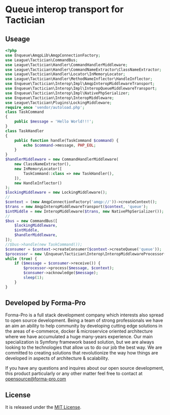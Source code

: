 # Queue interop transport for Tactician  

## Useage

```php
<?php
use Enqueue\AmqpLib\AmqpConnectionFactory;
use League\Tactician\CommandBus;
use League\Tactician\Handler\CommandHandlerMiddleware;
use League\Tactician\Handler\CommandNameExtractor\ClassNameExtractor;
use League\Tactician\Handler\Locator\InMemoryLocator;
use League\Tactician\Handler\MethodNameInflector\HandleInflector;
use Enqueue\Tactician\Interop\Impl\AmqpInteropMiddlewareTransport;
use Enqueue\Tactician\Interop\Impl\InteropQueueMiddlewareTransport;
use Enqueue\Tactician\Interop\Impl\NativePhpSerializer;
use Enqueue\Tactician\Interop\InteropMiddleware;
use League\Tactician\Plugins\LockingMiddleware;
require_once 'vendor/autoload.php';
class TaskCommand
{
    public $message = 'Hello World!!!';
}
class TaskHandler
{
    public function handle(TaskCommand $command) {
        echo $command->message, PHP_EOL;
    }
}
$handlerMiddleware = new CommandHandlerMiddleware(
    new ClassNameExtractor(),
    new InMemoryLocator([
        TaskCommand::class => new TaskHandler(),
    ]),
    new HandleInflector()
);
$lockingMiddleware = new LockingMiddleware();
//
$context = (new AmqpConnectionFactory('amqp://'))->createContext();
$trans = new AmqpInteropMiddlewareTransport($context, 'queue');
$intMiddle = new InteropMiddleware($trans, new NativePhpSerializer());
//
$bus = new CommandBus([
    $lockingMiddleware,
    $intMiddle,
    $handlerMiddleware,
]);
//$bus->handle(new TaskCommand());
$consumer = $context->createConsumer($context->createQueue('queue'));
$processor = new \Enqueue\Tactician\Interop\InteropMiddlewareProcessor($bus);
while (true) {
    if ($message = $consumer->receive()) {
        $processor->process($message, $context);
        $consumer->acknowledge($message);
        sleep(1);
    }
}
```

## Developed by Forma-Pro

Forma-Pro is a full stack development company which interests also spread to open source development. 
Being a team of strong professionals we have an aim an ability to help community by developing cutting edge solutions in the areas of e-commerce, docker & microservice oriented architecture where we have accumulated a huge many-years experience. 
Our main specialization is Symfony framework based solution, but we are always looking to the technologies that allow us to do our job the best way. We are committed to creating solutions that revolutionize the way how things are developed in aspects of architecture & scalability.

If you have any questions and inquires about our open source development, this product particularly or any other matter feel free to contact at opensource@forma-pro.com

## License

It is released under the [MIT License](LICENSE).
